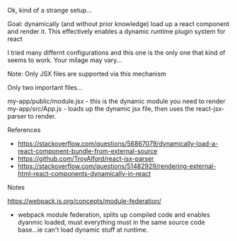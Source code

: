 Ok, kind of a strange setup...

Goal: dynamically (and without prior knowledge) load up a react component
and render it. This effectively enables a dynamic runtime plugin system for react

I tried many differnt configurations and this one is the only one that 
kind of seems to work. Your milage may vary...

Note: Only JSX files are supported via this mechanism

Only two important files...

my-app/public/module.jsx - this is the dynamic module you need to render
my-app/src/App.js - loads up the dynamic jsx file, then uses the react-jsx-parser to render.

References

- https://stackoverflow.com/questions/56867079/dynamically-load-a-react-component-bundle-from-external-source
- https://github.com/TroyAlford/react-jsx-parser
- https://stackoverflow.com/questions/51482929/rendering-external-html-react-components-dynamically-in-react

Notes

https://webpack.js.org/concepts/module-federation/
- webpack module federation, splits up compiled code and enables dyanmic loaded, must everything must in the same source code base...ie can't load dynamic stuff at runtime.